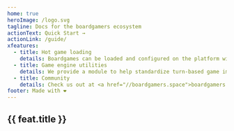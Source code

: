 ```yaml
---
home: true
heroImage: /logo.svg
tagline: Docs for the boardgamers ecosystem
actionText: Quick Start →
actionLink: /guide/
xfeatures:
  - title: Hot game loading
    details: Boardgames can be loaded and configured on the platform without any need for a restart
  - title: Game engine utilities
    details: We provide a module to help standardize turn-based game implementations
  - title: Community
    details: Check us out at <a href="//boardgamers.space">boardgamers.space</a>!
footer: Made with ❤️
---
```


<div class="features">
  <div class="feature" v-for="feat in $page.frontmatter.xfeatures">
    <h2><a v-bind:href="feat.link">{{ feat.title }}</a></h2>
    <p v-html=feat.details></p>
  </div>
</div>
